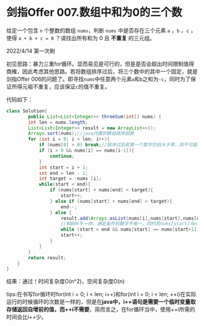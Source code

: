 # 剑指Offer 007.数组中和为0的三个数

给定一个包含 `n` 个整数的数组 `nums`，判断 `nums` 中是否存在三个元素 `a` ，`b` ，`c` ，使得 `a + b + c = 0` ？请找出所有和为 0 且 **不重复** 的三元组。

2022/4/14 第一次刷

初见思路：暴力三重for循环。显而易见是可行的，但是是否会超出时间限制值得商榷，因此考虑其他思路。若将数组排序过后，将三个数中的其中一个固定，就是剑指Offer 006的问题了。即寻找`nums`中任意两个元素`a`和`b`之和为`-c`，同时为了保证所得元祖不重复，应该保证`c`的值不重复。

代码如下：

```java
class Solution{
        public List<List<Integer>> threeSum(int[] nums) {
        int len = nums.length;
        List<List<Integer>> result = new ArrayList<>();
        Arrays.sort(nums);//java内置的数组排序函数
        for (int i = 0; i < len; i++){
            if (nums[0] > 0) break;//排序过后若第一个数字仍旧大于零，则不可能存在三个数字之和为零的现象
            if (i > 0 && nums[i] == nums[i-1]){
                continue;
            }
            int start = i + 1;
            int end = len - 1;
            int target = -nums [i];
            while(start < end){
                if (nums[start] + nums[end] < target){
                    start++;
                } else if (nums[start] + nums[end] > target){
                    end--;
                } else {
                    result.add(Arrays.asList(nums[i],nums[start],nums[end]));
                    //和006不一样，满足条件的数字不唯一，同时若nums[start]与nums[start+1]相同，则可能会拿到相同的三元组，需要跳过
                    while (start < end && nums[start] == nums[start+1]) start++;
                    start++;
                }
            }
        }
        return result;
    }
}
```

结果：通过！时间复杂度O(n^2)，空间复杂度O(n)

tips:在书写for循环时for(int i = 0; i < len; i++)和for(int i = 0; i < len; ++i)在实际运行的时候循环的次数是一样的，但是在**java中，i++语句是需要一个临时变量取存储返回自增前的值，而++i不需要**，简而言之，在for循环当中，使用++i所需的时间会比i++少。
